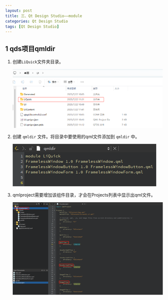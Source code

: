 ```yaml
---
layout: post
title: 三、Qt Design Studio——module
categories: Qt Design Studio
tags: [Qt Design Studio]
---
```


## 1 qds项目qmldir

1. 创建`LiQuick`文件夹目录。

    ![alt text](image.png)

2. 创建 `qmldir` 文件。将目录中要使用的qml文件添加到 `qmldir` 中。

    ![alt text](image-1.png)

3. qmlproject需要增加该组件目录，才会在Projects列表中显示出qml文件。

    ![alt text](image-2.png)

